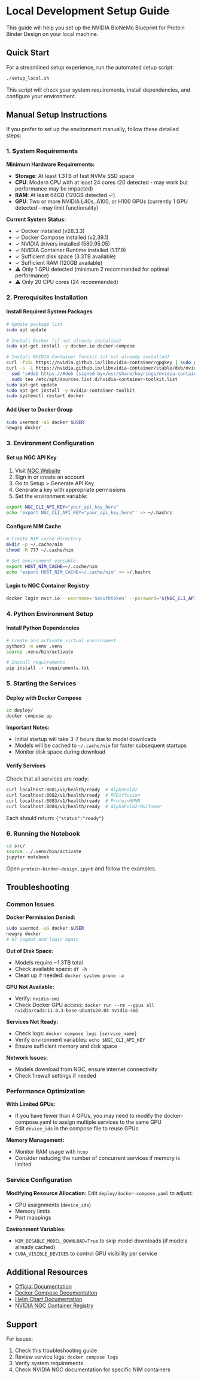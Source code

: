 # Local Development Setup Guide

This guide will help you set up the NVIDIA BioNeMo Blueprint for Protein Binder Design on your local machine.

## Quick Start

For a streamlined setup experience, run the automated setup script:

```bash
./setup_local.sh
```

This script will check your system requirements, install dependencies, and configure your environment.

## Manual Setup Instructions

If you prefer to set up the environment manually, follow these detailed steps:

### 1. System Requirements

**Minimum Hardware Requirements:**
- **Storage**: At least 1.3TB of fast NVMe SSD space
- **CPU**: Modern CPU with at least 24 cores (20 detected - may work but performance may be impacted)
- **RAM**: At least 64GB (120GB detected ✓)
- **GPU**: Two or more NVIDIA L40s, A100, or H100 GPUs (currently 1 GPU detected - may limit functionality)

**Current System Status:**
- ✓ Docker installed (v28.3.3)
- ✓ Docker Compose installed (v2.39.1)
- ✓ NVIDIA drivers installed (580.95.05)
- ✓ NVIDIA Container Runtime installed (1.17.9)
- ✓ Sufficient disk space (3.3TB available)
- ✓ Sufficient RAM (120GB available)
- ⚠ Only 1 GPU detected (minimum 2 recommended for optimal performance)
- ⚠ Only 20 CPU cores (24 recommended)

### 2. Prerequisites Installation

#### Install Required System Packages

```bash
# Update package list
sudo apt update

# Install Docker (if not already installed)
sudo apt-get install -y docker.io docker-compose

# Install NVIDIA Container Toolkit (if not already installed)
curl -fsSL https://nvidia.github.io/libnvidia-container/gpgkey | sudo gpg --dearmor -o /usr/share/keyrings/nvidia-container-toolkit-keyring.gpg
curl -s -L https://nvidia.github.io/libnvidia-container/stable/deb/nvidia-container-toolkit.list | \
  sed 's#deb https://#deb [signed-by=/usr/share/keyrings/nvidia-container-toolkit-keyring.gpg] https://#g' | \
  sudo tee /etc/apt/sources.list.d/nvidia-container-toolkit.list
sudo apt-get update
sudo apt-get install -y nvidia-container-toolkit
sudo systemctl restart docker
```

#### Add User to Docker Group

```bash
sudo usermod -aG docker $USER
newgrp docker
```

### 3. Environment Configuration

#### Set up NGC API Key

1. Visit [NGC Website](https://ngc.nvidia.com/)
2. Sign in or create an account
3. Go to Setup > Generate API Key
4. Generate a key with appropriate permissions
5. Set the environment variable:

```bash
export NGC_CLI_API_KEY="your_api_key_here"
echo 'export NGC_CLI_API_KEY="your_api_key_here"' >> ~/.bashrc
```

#### Configure NIM Cache

```bash
# Create NIM cache directory
mkdir -p ~/.cache/nim
chmod -R 777 ~/.cache/nim

# Set environment variable
export HOST_NIM_CACHE=~/.cache/nim
echo 'export HOST_NIM_CACHE=~/.cache/nim' >> ~/.bashrc
```

#### Login to NGC Container Registry

```bash
docker login nvcr.io --username='$oauthtoken' --password="${NGC_CLI_API_KEY}"
```

### 4. Python Environment Setup

#### Install Python Dependencies

```bash
# Create and activate virtual environment
python3 -m venv .venv
source .venv/bin/activate

# Install requirements
pip install -r requirements.txt
```

### 5. Starting the Services

#### Deploy with Docker Compose

```bash
cd deploy/
docker compose up
```

**Important Notes:**
- Initial startup will take 3-7 hours due to model downloads
- Models will be cached to `~/.cache/nim` for faster subsequent startups
- Monitor disk space during download

#### Verify Services

Check that all services are ready:

```bash
curl localhost:8081/v1/health/ready  # AlphaFold2
curl localhost:8082/v1/health/ready  # RFDiffusion
curl localhost:8083/v1/health/ready  # ProteinMPNN
curl localhost:8084/v1/health/ready  # AlphaFold2-Multimer
```

Each should return: `{"status":"ready"}`

### 6. Running the Notebook

```bash
cd src/
source ../.venv/bin/activate
jupyter notebook
```

Open `protein-binder-design.ipynb` and follow the examples.

## Troubleshooting

### Common Issues

**Docker Permission Denied:**
```bash
sudo usermod -aG docker $USER
newgrp docker
# Or logout and login again
```

**Out of Disk Space:**
- Models require ~1.3TB total
- Check available space: `df -h`
- Clean up if needed: `docker system prune -a`

**GPU Not Available:**
- Verify: `nvidia-smi`
- Check Docker GPU access: `docker run --rm --gpus all nvidia/cuda:11.0.3-base-ubuntu20.04 nvidia-smi`

**Services Not Ready:**
- Check logs: `docker compose logs [service_name]`
- Verify environment variables: `echo $NGC_CLI_API_KEY`
- Ensure sufficient memory and disk space

**Network Issues:**
- Models download from NGC, ensure internet connectivity
- Check firewall settings if needed

### Performance Optimization

**With Limited GPUs:**
- If you have fewer than 4 GPUs, you may need to modify the docker-compose.yaml to assign multiple services to the same GPU
- Edit `device_ids` in the compose file to reuse GPUs

**Memory Management:**
- Monitor RAM usage with `htop`
- Consider reducing the number of concurrent services if memory is limited

### Service Configuration

**Modifying Resource Allocation:**
Edit `deploy/docker-compose.yaml` to adjust:
- GPU assignments (`device_ids`)
- Memory limits
- Port mappings

**Environment Variables:**
- `NIM_DISABLE_MODEL_DOWNLOAD=True` to skip model downloads (if models already cached)
- `CUDA_VISIBLE_DEVICES` to control GPU visibility per service

## Additional Resources

- [Official Documentation](../README.md)
- [Docker Compose Documentation](deploy/README.md)
- [Helm Chart Documentation](protein-design-chart/README.md)
- [NVIDIA NGC Container Registry](https://catalog.ngc.nvidia.com/)

## Support

For issues:
1. Check this troubleshooting guide
2. Review service logs: `docker compose logs`
3. Verify system requirements
4. Check NVIDIA NGC documentation for specific NIM containers